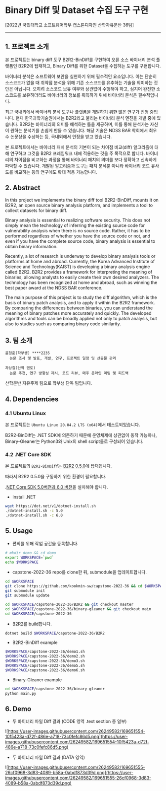 # Binary Diff 및 Dataset 수집 도구 구현

[2022년 국민대학교 소프트웨어학부 캡스톤디자인 산학자유분반 36팀]

---

## 1. 프로젝트 소개

본 프로젝트는 binary diff 도구 B2R2-BinDiff를 구현하여 오픈 소스 바이너리 분석 플랫폼인 B2R2에 탑재하고, Binary Diff를 위한 Dataset을 수집하는 도구를 구현합니다.

바이너리 분석은 소프트웨어 보안을 실현하기 위해 필수적인 요소입니다. 이는 단순히 소스코드가 없을 때 취약점 분석을 위해 기존 소스코드를 유추하는 기술을 의미하는 것만은 아닙니다. 오히려 소스코드 보유 여부와 상관없이 수행해야 하고, 심지어 완전한 소스코드를 보유하더라도 바이너리의 정보를 획득하기 위해 바이너리 분석은 필수적입니다.

최근 국내외에서 바이너리 분석 도구나 플랫폼을 개발하기 위한 많은 연구가 진행 중입니다. 현재 한국과학기술원에서는 B2R2라고 불리는 바이너리 분석 엔진을 개발 중에 있습니다. B2R2는 바이너리의 의미를 해석하는 틀을 제공하며, 이를 통해 분석가는 자신이 원하는 분석기를 손쉽게 만들 수 있습니다. 해당 기술은 NDSS BAR 학회에서 최우수 논문상을 수상하는 등, 국내외에서 인정을 받고 있습니다.

본 프로젝트에서는 바이너리 패치 분석의 기본이 되는 차이점 비교(diff) 알고리즘에 대해 연구하고 그것을 B2R2 프레임워크 내에 적용하는 것을 주 목적으로 합니다. 바이너리의 차이점을 비교하는 과정을 통해 바이너리 패치의 의미를 보다 정확하고 신속하게 파악할 수 있습니다. 개발된 알고리즘과 도구는 패치 분석뿐 아니라 바이너리 코드 유사도를 비교하는 등의 연구에도 확대 적용 가능합니다.

## 2. Abstract

In this project we implements the binary diff tool B2R2-BinDiff, mounts it on B2R2, an open source binary analysis platform, and implements a tool to collect datasets for binary diff.

Binary analysis is essential to realizing software security. This does not simply mean the technology of inferring the existing source code for vulnerability analysis when there is no source code. Rather, it has to be performed regardless of whether you have the source code or not, and even if you have the complete source code, binary analysis is essential to obtain binary information.

Recently, a lot of research is underway to develop binary analysis tools or platforms at home and abroad. Currently, the Korea Advanced Institute of Science and Technology(KAIST) is developing a binary analysis engine called B2R2. B2R2 provides a framework for interpreting the meaning of binaries, allowing analysts to easily create their own desired analyzers. The technology has been recognized at home and abroad, such as winning the best paper award at the NDSS BAR conference.

The main purpose of this project is to study the diff algorithm, which is the basis of binary patch analysis, and to apply it within the B2R2 framework. By comparing the differences between binaries, you can understand the meaning of binary patches more accurately and quickly. The developed algorithms and tools can be broadly applied not only to patch analysis, but also to studies such as comparing binary code similarity.

## 3. 팀 소개

```
윤형준(학부생) ****2235
  논문 조사 및 발표, 개발, 연구, 프로젝트 일정 및 산출물 관리

차상길(산학 멘토)
  논문 추천, 연구 방향성 제시, 코드 리뷰, 매주 온라인 미팅 및 피드백
```

산학분반 자유주제 팀으로 학부생 단독 팀입니다.

## 4. Dependencies

### 4.1 Ubuntu Linux

본 프로젝트는 `Ubuntu Linux 20.04.2 LTS (x64)`에서 테스트되었습니다.

B2R2-BinDiff는 .NET SDK에 의존하기 때문에 운영체제에 상관없이 동작 가능하나, Binary-Gleaner는 Python3와 Unix의 shell script들로 구성되어 있습니다.

### 4.2 .NET Core SDK

본 프로젝트의 `B2R2-BinDiff`는 [B2R2 0.5.0](https://github.com/topcue/B2R2/tree/master)에 탑재됩니다.

따라서 B2R2 0.5.0을 구동하기 위한 환경이 필요합니다.

.[NET Core SDK 5.0버전과 6.0 버전](https://dotnet.microsoft.com/en-us/download/dotnet)을 설치해야 합니다.

- Install .NET

```bash
wget https://dot.net/v1/dotnet-install.sh
./dotnet-install.sh -c 5.0
./dotnet-install.sh -c 6.0
```

## 5. Usage

- 편의를 위해 작업 공간을 등록합니다.

```bash
# mkdir demo && cd demo
export WORKSPACE=`pwd`
echo $WORKSPACE
```

- capstone-2022-36 repo를 clone한 뒤, submodule을 업데이트합니다.

```bash
cd $WORKSPACE
git clone https://github.com/kookmin-sw/capstone-2022-36 && cd $WORKSPACE/capstone-2022-36
git submodule init
git submodule update

cd $WORKSPACE/capstone-2022-36/B2R2 && git checkout master
cd $WORKSPACE/capstone-2022-36/binary-gleaner && git checkout main
cd $WORKSPACE/capstone-2022-36
```

- B2R2를 build합니다.

```bash
dotnet build $WORKSPACE/capstone-2022-36/B2R2
```

- B2R2-BinDiff example

```bash
$WORKSPACE/capstone-2022-36/demo1.sh
$WORKSPACE/capstone-2022-36/demo2.sh
$WORKSPACE/capstone-2022-36/demo3.sh
$WORKSPACE/capstone-2022-36/demo5.sh
$WORKSPACE/capstone-2022-36/demo6.sh
```

- Binary-Gleaner example

```bash
cd $WORKSPACE/capstone-2022-36/binary-gleaner
python main.py
```

## 6. Demo

- 두 바이너리 파일 Diff 결과 (CODE 영역 .text section 중 일부)

![https://user-images.githubusercontent.com/26249582/169651554-10f5423a-d72f-486e-a718-73c0fefc86d5.png](https://user-images.githubusercontent.com/26249582/169651554-10f5423a-d72f-486e-a718-73c0fefc86d5.png)

- 두 바이너리 파일 Diff 결과 (DATA 영역)

![https://user-images.githubusercontent.com/26249582/169651555-26cf0968-3d83-4089-b58a-0abdf873d39d.png](https://user-images.githubusercontent.com/26249582/169651555-26cf0968-3d83-4089-b58a-0abdf873d39d.png)
